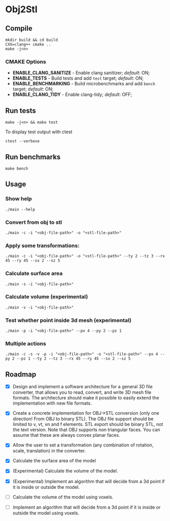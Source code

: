 # Obj2Stl

## Compile

```
mkdir build && cd build
CXX=clang++ cmake ..
make -j<n>
```

### CMAKE Options

- **ENABLE_CLANG_SANITIZE** - Enable clang sanitizer; *default*: ON;
- **ENABLE_TESTS** - Build tests and add `test` target; *default*: ON;
- **ENABLE_BENCHMARKING** - Build microbenchmarks and add `bench` target; *default*: ON;
- **ENABLE_CLANG_TIDY** - Enable clang-tidy; *default*: OFF;

## Run tests

```
make -j<n> && make test
```

To display test output with ctest

```
ctest --verbose
```

## Run benchmarks

```
make bench
```

## Usage

### Show help

```
./main --help
```

### Convert from obj to stl

```
./main -c -i "<obj-file-path>" -o "<stl-file-path>"
```

### Apply some transformations:

```
./main -c -i "<obj-file-path>" -o "<stl-file-path>" --ty 2 --tz 3 --rx 45 --ry 45 --sx 2 --sz 5
```

### Calculate surface area

```
./main -s -i "<obj-file-path>"
```

### Calculate volume (experimental)

```
./main -v -i "<obj-file-path>"
```

### Test whether point inside 3d mesh (experimental)

```
./main -p -i "<obj-file-path>" --px 4 --py 2 --pz 1
```

### Multiple actions

```
./main -c -s -v -p -i "<obj-file-path>" -o "<stl-file-path>" --px 4 --py 2 --pz 1 --ty 2 --tz 3 --rx 45 --ry 45 --sx 2 --sz 5
```

## Roadmap

- [x] Design and implement a software architecture for a general 3D file converter, that allows you to read, convert, and write 3D mesh file formats. The architecture should make it possible to easily extend the implementation with new file formats.

- [x] Create a concrete implementation for OBJ->STL conversion (only one direction! From OBJ to binary STL). The OBJ file support should be limited to v, vt, vn and f elements. STL export should be binary STL, not the text version. Note that OBJ supports non triangular faces. You can assume that these are always convex planar faces.

- [x] Allow the user to set a transformation (any combination of rotation, scale, translation) in the converter.
- [x] Calculate the surface area of the model
- [x] (Experimental) Calculate the volume of the model.
- [x] (Experimental) Implement an algorithm that will decide from a 3d point if it is inside or outside the model.
- [ ] Calculate the volume of the model using voxels.
- [ ] Implement an algorithm that will decide from a 3d point if it is inside or outside the model using voxels.
